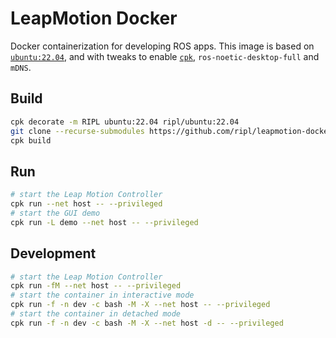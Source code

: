 # LeapMotion Docker

Docker containerization for developing ROS apps. This image is based on [`ubuntu:22.04`](https://hub.docker.com/_/ubuntu), and with tweaks to enable [`cpk`](https://cpk.readthedocs.io/en/latest/), `ros-noetic-desktop-full` and `mDNS`.

## Build

```bash
cpk decorate -m RIPL ubuntu:22.04 ripl/ubuntu:22.04
git clone --recurse-submodules https://github.com/ripl/leapmotion-docker.git && cd leapmotion-docker/
cpk build
```

## Run

```bash
# start the Leap Motion Controller
cpk run --net host -- --privileged
# start the GUI demo
cpk run -L demo --net host -- --privileged
```

## Development

```bash
# start the Leap Motion Controller
cpk run -fM --net host -- --privileged
# start the container in interactive mode
cpk run -f -n dev -c bash -M -X --net host -- --privileged
# start the container in detached mode
cpk run -f -n dev -c bash -M -X --net host -d -- --privileged
```
